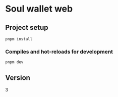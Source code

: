 # Soul wallet web

## Project setup
```
pnpm install
```

### Compiles and hot-reloads for development
```
pnpm dev
```

## Version
3